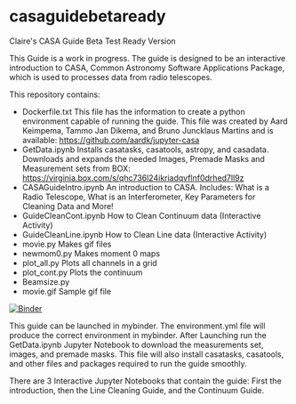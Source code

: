 # casaguidebetaready
Claire's CASA Guide Beta Test Ready Version

This Guide is a work in progress.  The guide is designed to be an interactive introduction to CASA, Common Astronomy Software Applications Package, which is used to processes data from radio telescopes. 

This repository contains:
- Dockerfile.txt  This file has the information to create a python environment capable of running the guide. This file was created by Aard Keimpema, Tammo Jan Dikema, and Bruno Juncklaus Martins and is available: https://github.com/aardk/jupyter-casa
- GetData.ipynb  Installs casatasks, casatools, astropy, and casadata. Downloads and expands the needed Images, Premade Masks and Measurement sets from BOX: https://virginia.box.com/s/qhc736l24ikriadqvflnf0drhed7ll9z
- CASAGuideIntro.ipynb An introduction to CASA. Includes: What is a Radio Telescope, What is an Interferometer, Key Parameters for Cleaning Data and More! 
- GuideCleanCont.ipynb How to Clean Continuum data (Interactive Activity)  
- GuideCleanLine.ipynb How to Clean Line data (Interactive Activity)
- movie.py Makes gif files
- newmom0.py Makes moment 0 maps 
- plot_all.py Plots all channels in a grid 
- plot_cont.py Plots the continuum 
- Beamsize.py 
- movie.gif Sample gif file

[![Binder](https://mybinder.org/badge_logo.svg)](https://mybinder.org/v2/gh/cat4rcc/casaguidebetaready/HEAD)

This guide can be launched in mybinder. The environment.yml file will produce the correct environment in mybinder. After Launching run the GetData.ipynb Jupyter Notebook to download the measurements set, images, and premade masks. This file will also install casatasks, casatools, and other files and packages required to run the guide smoothly. 

There are 3 Interactive Jupyter Notebooks that contain the guide: 
First the introduction, then the Line Cleaning Guide, and the Continuum Guide. 


